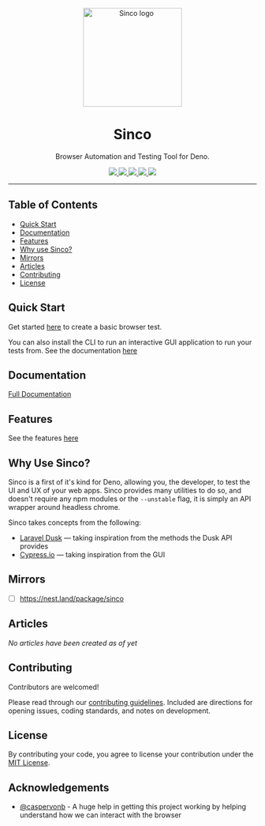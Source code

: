 <p align="center">
  <img height="200" src="logo.svg" alt="Sinco logo">
  <h1 align="center">Sinco</h1>
</p>
<p align="center">Browser Automation and Testing Tool for Deno.</p>
<p align="center">
  <a href="https://github.com/drashland/sinco/releases">
    <img src="https://img.shields.io/github/release/drashland/sinco.svg?color=bright_green&label=latest">
  </a>
  <a href="https://github.com/drashland/sinco/actions">
    <img src="https://img.shields.io/github/workflow/status/drashland/sinco/master?label=ci">
  </a>
  <a href="https://discord.gg/SgejNXq">
    <img src="https://img.shields.io/badge/chat-on%20discord-blue">
  </a>
  <a href="https://twitter.com/drash_land">
    <img src="https://img.shields.io/twitter/url?label=%40drash_land&style=social&url=https%3A%2F%2Ftwitter.com%2Fdrash_land">
  </a>
  <a href="https://rb.gy/vxmeed">
    <img src="https://img.shields.io/badge/Tutorials-YouTube-red">
  </a>
</p>

---

## Table of Contents

- [Quick Start](#quick-start)
- [Documentation](#documentation)
- [Features](#features)
- [Why use Sinco?](#why-use-sinco)
- [Mirrors](#mirrors)
- [Articles](#articles)
- [Contributing](#contributing)
- [License](#license)

## Quick Start

Get started [here](https://drash.land/sinco/#/#quickstart) to create a basic
browser test.

You can also install the CLI to run an interactive GUI application to run your tests from. See the documentation [here](https://drash.land/sinco/cli)

## Documentation

[Full Documentation](https://drash.land/sinco)

## Features

See the features [here](https://drash.land/sinco#features)

## Why Use Sinco?

Sinco is a first of it's kind for Deno, allowing you, the developer, to test the
UI and UX of your web apps. Sinco provides many utilities to do so, and doesn't
require any npm modules or the `--unstable` flag, it is simply an API wrapper
around headless chrome.

Sinco takes concepts from the following:

* <a href="https://laravel.com/docs/8.x/dusk" target="_BLANK">Laravel Dusk</a> &mdash; taking inspiration from the methods the Dusk API provides</a>
* <a href="https://cypress.io" target="_BLANK">Cypress.io</a> &mdash; taking inspiration from the GUI</a>

## Mirrors

- [ ] https://nest.land/package/sinco

## Articles

_No articles have been created as of yet_

## Contributing

Contributors are welcomed!

Please read through our
[contributing guidelines](https://github.com/drashland/.github/blob/master/CONTRIBUTING.md).
Included are directions for opening issues, coding standards, and notes on
development.

## License

By contributing your code, you agree to license your contribution under the
[MIT License](https://github.com/drashland/.github/blob/master/LICENSE).

## Acknowledgements

- [@caspervonb](https://github.com/caspervonb) - A huge help in getting this
  project working by helping understand how we can interact with the browser
